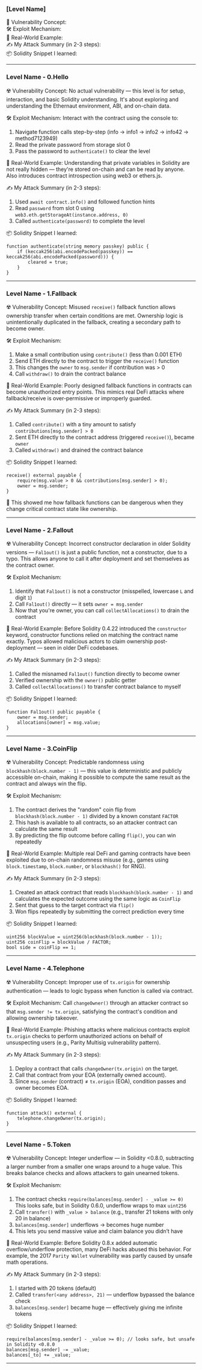 ### [Level Name]
🧠 Vulnerability Concept: </br>
🛠️ Exploit Mechanism: </br>
🔁 Real-World Example: </br>
✍️ My Attack Summary (in 2-3 steps): </br>
📦 Solidity Snippet I learned: </br>

---
### Level Name - 0.Hello

☢️ Vulnerability Concept:
No actual vulnerability — this level is for setup, interaction, and basic Solidity understanding. It's about exploring and understanding the Ethernaut environment, ABI, and on-chain data.

🛠️ Exploit Mechanism:
Interact with the contract using the console to:
1. Navigate function calls step-by-step (info → info1 → info2 → info42 → method7123949)
2. Read the private password from storage slot 0
3. Pass the password to `authenticate()` to clear the level

🔁 Real-World Example:
Understanding that private variables in Solidity are not really hidden — they're stored on-chain and can be read by anyone. Also introduces contract introspection using web3 or ethers.js.

✍️ My Attack Summary (in 2-3 steps):
1. Used `await contract.info()` and followed function hints
2. Read `password` from slot 0 using `web3.eth.getStorageAt(instance.address, 0)`
3. Called `authenticate(password)` to complete the level

📦 Solidity Snippet I learned:
```solidity
function authenticate(string memory passkey) public {
    if (keccak256(abi.encodePacked(passkey)) == keccak256(abi.encodePacked(password))) {
        cleared = true;
    }
}
```
---
### Level Name - 1.Fallback

☢️ Vulnerability Concept:
Misused `receive()` fallback function allows ownership transfer when certain conditions are met. Ownership logic is unintentionally duplicated in the fallback, creating a secondary path to become owner.

🛠️ Exploit Mechanism:
1. Make a small contribution using `contribute()` (less than 0.001 ETH)
2. Send ETH directly to the contract to trigger the `receive()` function
3. This changes the `owner` to `msg.sender` if contribution was > 0
4. Call `withdraw()` to drain the contract balance

🔁 Real-World Example:
Poorly designed fallback functions in contracts can become unauthorized entry points. This mimics real DeFi attacks where fallback/receive is over-permissive or improperly guarded.

✍️ My Attack Summary (in 2-3 steps):
1. Called `contribute()` with a tiny amount to satisfy `contributions[msg.sender] > 0`
2. Sent ETH directly to the contract address (triggered `receive()`), became `owner`
3. Called `withdraw()` and drained the contract balance

📦 Solidity Snippet I learned:
```solidity
receive() external payable {
    require(msg.value > 0 && contributions[msg.sender] > 0);
    owner = msg.sender;
}
```
🧠 This showed me how fallback functions can be dangerous when they change critical contract state like ownership.

---
### Level Name - 2.Fallout

☢️ Vulnerability Concept:
Incorrect constructor declaration in older Solidity versions — `Fal1out()` is just a public function, not a constructor, due to a typo. This allows anyone to call it after deployment and set themselves as the contract owner.

🛠️ Exploit Mechanism:
1. Identify that `Fal1out()` is not a constructor (misspelled, lowercase `L` and digit `1`)
2. Call `Fal1out()` directly — it sets `owner = msg.sender`
3. Now that you're owner, you can call `collectAllocations()` to drain the contract

🔁 Real-World Example:
Before Solidity 0.4.22 introduced the `constructor` keyword, constructor functions relied on matching the contract name exactly. Typos allowed malicious actors to claim ownership post-deployment — seen in older DeFi codebases.

✍️ My Attack Summary (in 2-3 steps):
1. Called the misnamed `Fal1out()` function directly to become owner
2. Verified ownership with the `owner()` public getter
3. Called `collectAllocations()` to transfer contract balance to myself

📦 Solidity Snippet I learned:
```solidity
function Fal1out() public payable {
    owner = msg.sender;
    allocations[owner] = msg.value;
}
```
---
### Level Name - 3.CoinFlip

☢️ Vulnerability Concept:
Predictable randomness using `blockhash(block.number - 1)` — this value is deterministic and publicly accessible on-chain, making it possible to compute the same result as the contract and always win the flip.

🛠️ Exploit Mechanism:
1. The contract derives the "random" coin flip from `blockhash(block.number - 1)` divided by a known constant `FACTOR`
2. This hash is available to all contracts, so an attacker contract can calculate the same result
3. By predicting the flip outcome before calling `flip()`, you can win repeatedly

🔁 Real-World Example:
Multiple real DeFi and gaming contracts have been exploited due to on-chain randomness misuse (e.g., games using `block.timestamp`, `block.number`, or `blockhash()` for RNG).

✍️ My Attack Summary (in 2-3 steps):
1. Created an attack contract that reads `blockhash(block.number - 1)` and calculates the expected outcome using the same logic as `CoinFlip`
2. Sent that guess to the target contract via `flip()`
3. Won flips repeatedly by submitting the correct prediction every time

📦 Solidity Snippet I learned:
```solidity
uint256 blockValue = uint256(blockhash(block.number - 1));
uint256 coinFlip = blockValue / FACTOR;
bool side = coinFlip == 1;
```
---
### Level Name - 4.Telephone

☢️ Vulnerability Concept:
Improper use of `tx.origin` for ownership authentication — leads to logic bypass when function is called via contract.

🛠️ Exploit Mechanism:
Call `changeOwner()` through an attacker contract so that `msg.sender != tx.origin`, satisfying the contract's condition and allowing ownership takeover.

🔁 Real-World Example:
Phishing attacks where malicious contracts exploit `tx.origin` checks to perform unauthorized actions on behalf of unsuspecting users (e.g., Parity Multisig vulnerability pattern).

✍️ My Attack Summary (in 2-3 steps):
1. Deploy a contract that calls `changeOwner(tx.origin)` on the target.
2. Call that contract from your EOA (externally owned account).
3. Since `msg.sender` (contract) ≠ `tx.origin` (EOA), condition passes and owner becomes EOA.

📦 Solidity Snippet I learned:
```solidity
function attack() external {
    telephone.changeOwner(tx.origin);
}
```
---
### Level Name - 5.Token

☢️ Vulnerability Concept:
Integer underflow — in Solidity <0.8.0, subtracting a larger number from a smaller one wraps around to a huge value. This breaks balance checks and allows attackers to gain unearned tokens.

🛠️ Exploit Mechanism:
1. The contract checks `require(balances[msg.sender] - _value >= 0)`  
   This looks safe, but in Solidity 0.6.0, underflow wraps to max `uint256`
2. Call `transfer()` with `_value > balance` (e.g., transfer 21 tokens with only 20 in balance)
3. `balances[msg.sender]` underflows → becomes huge number
4. This lets you send massive value and claim balance you didn’t have

🔁 Real-World Example:
Before Solidity 0.8.x added automatic overflow/underflow protection, many DeFi hacks abused this behavior. For example, the 2017 `Parity Wallet` vulnerability was partly caused by unsafe math operations.

✍️ My Attack Summary (in 2-3 steps):
1. I started with 20 tokens (default)
2. Called `transfer(<any address>, 21)` — underflow bypassed the balance check
3. `balances[msg.sender]` became huge — effectively giving me infinite tokens

📦 Solidity Snippet I learned:
```solidity
require(balances[msg.sender] - _value >= 0); // looks safe, but unsafe in Solidity <0.8.0
balances[msg.sender] -= _value;
balances[_to] += _value;
```
---
